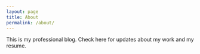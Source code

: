 ```yaml
---
layout: page
title: About
permalink: /about/
---
```


This is my professional blog. Check here for updates about my work and my resume.